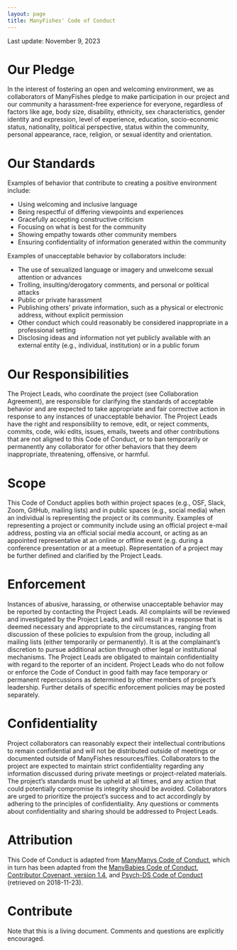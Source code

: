 ```yaml
---
layout: page
title: ManyFishes' Code of Conduct
---
```

Last update: November 9, 2023

# Our Pledge
In the interest of fostering an open and welcoming environment, we as collaborators of ManyFishes pledge to make participation in our project and our community a harassment-free experience for everyone, regardless of factors like age, body size, disability, ethnicity, sex characteristics, gender identity and expression, level of experience, education, socio-economic status, nationality, political perspective, status within the community, personal appearance, race, religion, or sexual identity and orientation.

# Our Standards
Examples of behavior that contribute to creating a positive environment include:
- Using welcoming and inclusive language
- Being respectful of differing viewpoints and experiences
- Gracefully accepting constructive criticism
- Focusing on what is best for the community
- Showing empathy towards other community members
- Ensuring confidentiality of information generated within the community

Examples of unacceptable behavior by collaborators include:
- The use of sexualized language or imagery and unwelcome sexual attention or advances
- Trolling, insulting/derogatory comments, and personal or political attacks
- Public or private harassment
- Publishing others’ private information, such as a physical or electronic address, without explicit permission
- Other conduct which could reasonably be considered inappropriate in a professional setting
- Disclosing ideas and information not yet publicly available with an external entity (e.g., individual, institution) or in a public forum

# Our Responsibilities
The Project Leads, who coordinate the project (see Collaboration Agreement), are responsible for clarifying the standards of acceptable behavior and are expected to take appropriate and fair corrective action in response to any instances of unacceptable behavior. The Project Leads have the right and responsibility to remove, edit, or reject comments, commits, code, wiki edits, issues, emails, tweets and other contributions that are not aligned to this Code of Conduct, or to ban temporarily or permanently any collaborator for other behaviors that they deem inappropriate, threatening, offensive, or harmful.

# Scope
This Code of Conduct applies both within project spaces (e.g., OSF, Slack, Zoom, GitHub, mailing lists) and in public spaces (e.g., social media) when an individual is representing the project or its community. Examples of representing a project or community include using an official project e-mail address, posting via an official social media account, or acting as an appointed representative at an online or offline event (e.g. during a conference presentation or at a meetup). Representation of a project may be further defined and clarified by the Project Leads.

# Enforcement
Instances of abusive, harassing, or otherwise unacceptable behavior may be reported by contacting the Project Leads. All complaints will be reviewed and investigated by the Project Leads, and will result in a response that is deemed necessary and appropriate to the circumstances, ranging from discussion of these policies to expulsion from the group, including all mailing lists (either temporarily or permanently). It is at the complainant’s discretion to pursue additional action through other legal or institutional mechanisms. The Project Leads are obligated to maintain confidentiality with regard to the reporter of an incident. Project Leads who do not follow or enforce the Code of Conduct in good faith may face temporary or permanent repercussions as determined by other members of project’s leadership. Further details of specific enforcement policies may be posted separately.

# Confidentiality
Project collaborators can reasonably expect their intellectual contributions to remain confidential and will not be distributed outside of meetings or documented outside of ManyFishes resources/files. Collaborators to the project are expected to maintain strict confidentiality regarding any information discussed during private meetings or project-related materials. The project’s standards must be upheld at all times, and any action that could potentially compromise its integrity should be avoided. Collaborators are urged to prioritize the project’s success and to act accordingly by adhering to the principles of confidentiality. Any questions or comments about confidentiality and sharing should be addressed to Project Leads.

# Attribution
This Code of Conduct is adapted from [ManyManys Code of Conduct](https://manymanys.github.io/COC/), which in turn has been adapted from the [ManyBabies Code of Conduct](https://manybabies.github.io/code_conduct/), [Contributor Covenant, version 1.4](https://www.contributor-covenant.org/version/1/4/code-of-conduct.html), and [Psych-DS Code of Conduct](https://github.com/psych-ds/psych-DS/blob/master/CODE_OF_CONDUCT.md) (retrieved on 2018-11-23).

# Contribute
Note that this is a living document. Comments and questions are explicitly encouraged.
